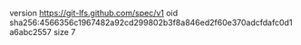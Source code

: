 version https://git-lfs.github.com/spec/v1
oid sha256:4566356c1967482a92cd299802b3f8a846ed2f60e370adcfdafc0d1a6abc2557
size 7
